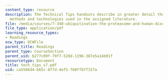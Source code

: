 ```yaml
---
content_type: resource
description: The Technical Tips handouts describe in greater detail the experimental
  methods and technologies used in the assigned literature.
file: /media/courses/7-340-ubiquitination-the-proteasome-and-human-disease-fall-2004/ca5566d4b65c8f7d4ef5f60ff87f337a_tech_tips_s7.pdf
file_type: application/pdf
learning_resource_types:
- Readings
ocw_type: OCWFile
parent_title: Readings
parent_type: CourseSection
parent_uid: b277c09f-79f7-528d-1196-387e5a14b01f
resourcetype: Document
title: tech_tips_s7.pdf
uid: ca5566d4-b65c-8f7d-4ef5-f60ff87f337a
---
```

